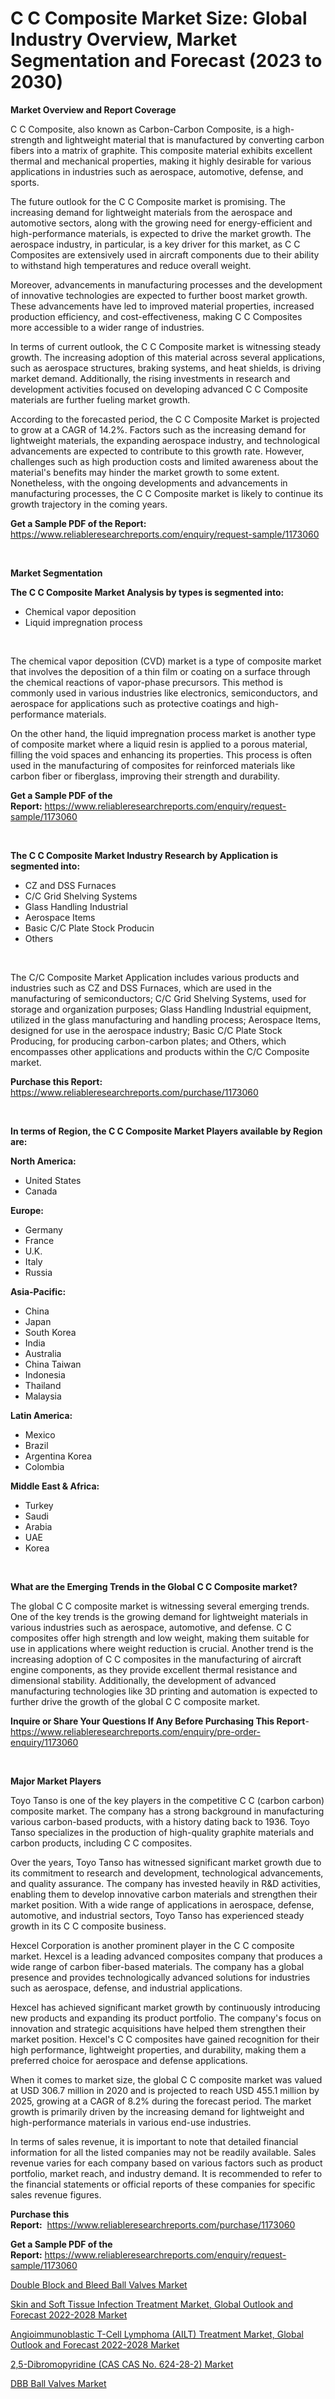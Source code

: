 <p><h1>C C Composite Market Size: Global Industry Overview, Market Segmentation and Forecast (2023 to 2030)</h1></p><p><strong>Market Overview and Report Coverage</strong></p>
<p><p>C C Composite, also known as Carbon-Carbon Composite, is a high-strength and lightweight material that is manufactured by converting carbon fibers into a matrix of graphite. This composite material exhibits excellent thermal and mechanical properties, making it highly desirable for various applications in industries such as aerospace, automotive, defense, and sports.</p><p>The future outlook for the C C Composite market is promising. The increasing demand for lightweight materials from the aerospace and automotive sectors, along with the growing need for energy-efficient and high-performance materials, is expected to drive the market growth. The aerospace industry, in particular, is a key driver for this market, as C C Composites are extensively used in aircraft components due to their ability to withstand high temperatures and reduce overall weight.</p><p>Moreover, advancements in manufacturing processes and the development of innovative technologies are expected to further boost market growth. These advancements have led to improved material properties, increased production efficiency, and cost-effectiveness, making C C Composites more accessible to a wider range of industries.</p><p>In terms of current outlook, the C C Composite market is witnessing steady growth. The increasing adoption of this material across several applications, such as aerospace structures, braking systems, and heat shields, is driving market demand. Additionally, the rising investments in research and development activities focused on developing advanced C C Composite materials are further fueling market growth.</p><p>According to the forecasted period, the C C Composite Market is projected to grow at a CAGR of 14.2%. Factors such as the increasing demand for lightweight materials, the expanding aerospace industry, and technological advancements are expected to contribute to this growth rate. However, challenges such as high production costs and limited awareness about the material's benefits may hinder the market growth to some extent. Nonetheless, with the ongoing developments and advancements in manufacturing processes, the C C Composite market is likely to continue its growth trajectory in the coming years.</p></p>
<p><strong>Get a Sample PDF of the Report:</strong> <a href="https://www.reliableresearchreports.com/enquiry/request-sample/1173060">https://www.reliableresearchreports.com/enquiry/request-sample/1173060</a></p>
<p>&nbsp;</p>
<p><strong>Market Segmentation</strong></p>
<p><strong>The C C Composite Market Analysis by types is segmented into:</strong></p>
<p><ul><li>Chemical vapor deposition</li><li>Liquid impregnation process</li></ul></p>
<p>&nbsp;</p>
<p><p>The chemical vapor deposition (CVD) market is a type of composite market that involves the deposition of a thin film or coating on a surface through the chemical reactions of vapor-phase precursors. This method is commonly used in various industries like electronics, semiconductors, and aerospace for applications such as protective coatings and high-performance materials.</p><p>On the other hand, the liquid impregnation process market is another type of composite market where a liquid resin is applied to a porous material, filling the void spaces and enhancing its properties. This process is often used in the manufacturing of composites for reinforced materials like carbon fiber or fiberglass, improving their strength and durability.</p></p>
<p><strong>Get a Sample PDF of the Report:</strong>&nbsp;<a href="https://www.reliableresearchreports.com/enquiry/request-sample/1173060">https://www.reliableresearchreports.com/enquiry/request-sample/1173060</a></p>
<p>&nbsp;</p>
<p><strong>The C C Composite Market Industry Research by Application is segmented into:</strong></p>
<p><ul><li>CZ and DSS Furnaces</li><li>C/C Grid Shelving Systems</li><li>Glass Handling Industrial</li><li>Aerospace Items</li><li>Basic C/C Plate Stock Producin</li><li>Others</li></ul></p>
<p>&nbsp;</p>
<p><p>The C/C Composite Market Application includes various products and industries such as CZ and DSS Furnaces, which are used in the manufacturing of semiconductors; C/C Grid Shelving Systems, used for storage and organization purposes; Glass Handling Industrial equipment, utilized in the glass manufacturing and handling process; Aerospace Items, designed for use in the aerospace industry; Basic C/C Plate Stock Producing, for producing carbon-carbon plates; and Others, which encompasses other applications and products within the C/C Composite market.</p></p>
<p><strong>Purchase this Report:</strong>&nbsp; <a href="https://www.reliableresearchreports.com/purchase/1173060">https://www.reliableresearchreports.com/purchase/1173060</a></p>
<p>&nbsp;</p>
<p><strong>In terms of Region, the C C Composite Market Players available by Region are:</strong></p>
<p>
    <p> <strong> North America: </strong>
        <ul>
            <li>United States</li>
            <li>Canada</li>
        </ul>
        </p> 
    <p> <strong> Europe: </strong>
        <ul>
            <li>Germany</li>
            <li>France</li>
            <li>U.K.</li>
            <li>Italy</li>
            <li>Russia</li>
        </ul>
        </p> 
    <p> <strong> Asia-Pacific: </strong>
        <ul>
            <li>China</li>
            <li>Japan</li>
            <li>South Korea</li>
            <li>India</li>
            <li>Australia</li>
            <li>China Taiwan</li>
            <li>Indonesia</li>
            <li>Thailand</li>
            <li>Malaysia</li>
        </ul>
        </p> 
    <p> <strong> Latin America: </strong>
        <ul>
            <li>Mexico</li>
            <li>Brazil</li>
            <li>Argentina Korea</li>
            <li>Colombia</li>
        </ul>
        </p> 
    <p> <strong> Middle East & Africa: </strong>
        <ul>
            <li>Turkey</li>
            <li>Saudi</li>
            <li>Arabia</li>
            <li>UAE</li>
            <li>Korea</li>
        </ul>
    </p>
    </p>
<p>&nbsp;</p>
<p><strong>What are the Emerging Trends in the Global C C Composite market?</strong></p>
<p><p>The global C C composite market is witnessing several emerging trends. One of the key trends is the growing demand for lightweight materials in various industries such as aerospace, automotive, and defense. C C composites offer high strength and low weight, making them suitable for use in applications where weight reduction is crucial. Another trend is the increasing adoption of C C composites in the manufacturing of aircraft engine components, as they provide excellent thermal resistance and dimensional stability. Additionally, the development of advanced manufacturing technologies like 3D printing and automation is expected to further drive the growth of the global C C composite market.</p></p>
<p><strong>Inquire or Share Your Questions If Any Before Purchasing This Report</strong>- <a href="https://www.reliableresearchreports.com/enquiry/pre-order-enquiry/1173060">https://www.reliableresearchreports.com/enquiry/pre-order-enquiry/1173060</a></p>
<p>&nbsp;</p>
<p><strong>Major Market Players</strong></p>
<p><p>Toyo Tanso is one of the key players in the competitive C C (carbon carbon) composite market. The company has a strong background in manufacturing various carbon-based products, with a history dating back to 1936. Toyo Tanso specializes in the production of high-quality graphite materials and carbon products, including C C composites.</p><p>Over the years, Toyo Tanso has witnessed significant market growth due to its commitment to research and development, technological advancements, and quality assurance. The company has invested heavily in R&D activities, enabling them to develop innovative carbon materials and strengthen their market position. With a wide range of applications in aerospace, defense, automotive, and industrial sectors, Toyo Tanso has experienced steady growth in its C C composite business.</p><p>Hexcel Corporation is another prominent player in the C C composite market. Hexcel is a leading advanced composites company that produces a wide range of carbon fiber-based materials. The company has a global presence and provides technologically advanced solutions for industries such as aerospace, defense, and industrial applications.</p><p>Hexcel has achieved significant market growth by continuously introducing new products and expanding its product portfolio. The company's focus on innovation and strategic acquisitions have helped them strengthen their market position. Hexcel's C C composites have gained recognition for their high performance, lightweight properties, and durability, making them a preferred choice for aerospace and defense applications.</p><p>When it comes to market size, the global C C composite market was valued at USD 306.7 million in 2020 and is projected to reach USD 455.1 million by 2025, growing at a CAGR of 8.2% during the forecast period. The market growth is primarily driven by the increasing demand for lightweight and high-performance materials in various end-use industries.</p><p>In terms of sales revenue, it is important to note that detailed financial information for all the listed companies may not be readily available. Sales revenue varies for each company based on various factors such as product portfolio, market reach, and industry demand. It is recommended to refer to the financial statements or official reports of these companies for specific sales revenue figures.</p></p>
<p><strong>Purchase this Report:</strong>&nbsp;&nbsp;<a href="https://www.reliableresearchreports.com/purchase/1173060">https://www.reliableresearchreports.com/purchase/1173060</a></p>
<p></p>
<p><strong>Get a Sample PDF of the Report:</strong>&nbsp;<a href="https://www.reliableresearchreports.com/enquiry/request-sample/1173060">https://www.reliableresearchreports.com/enquiry/request-sample/1173060</a></p>
<p><p><a href="https://www.linkedin.com/pulse/double-block-bleed-ball-valves-market-size-2023-2030-global/">Double Block and Bleed Ball Valves Market</a></p><p><a href="https://medium.com/@lauryframi644/skin-and-soft-tissue-infection-treatment-market-global-outlook-and-forecast-2022-2028-market-accc0c4cde7a">Skin and Soft Tissue Infection Treatment Market, Global Outlook and Forecast 2022-2028 Market</a></p><p><a href="https://medium.com/@mikeflatley6362/angioimmunoblastic-t-cell-lymphoma-ailt-treatment-market-global-outlook-and-forecast-2022-2028-72f0a3db4ad5">Angioimmunoblastic T-Cell Lymphoma (AILT) Treatment Market, Global Outlook and Forecast 2022-2028 Market</a></p><p><a href="https://github.com/Paul14Anderson63/Market-Research-Report-List-1/blob/main/25-dibromopyridine-cas-cas-no-624-28-2-market.md">2,5-Dibromopyridine (CAS CAS No. 624-28-2) Market</a></p><p><a href="https://www.linkedin.com/pulse/dbb-ball-valves-market-challenges-opportunities-growth/">DBB Ball Valves Market</a></p></p>